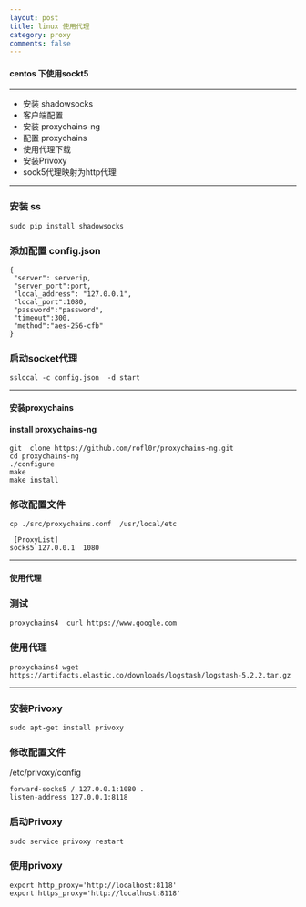 ```yaml
---
layout: post
title: linux 使用代理
category: proxy
comments: false
---
```



#### centos 下使用sockt5 
---
  * 安装 shadowsocks
  * 客户端配置
  * 安装 proxychains-ng
  * 配置 proxychains  
  * 使用代理下载
  * 安装Privoxy
  * sock5代理映射为http代理
  
---

### 安装 ss
```
sudo pip install shadowsocks
```
### 添加配置 config.json
    {
     "server": serverip,
     "server_port":port,
     "local_address": "127.0.0.1",
     "local_port":1080,
     "password":"password",
     "timeout":300,
     "method":"aes-256-cfb"
    }

### 启动socket代理
```
sslocal -c config.json  -d start
```
------------------------------------

#### 安装proxychains 

####  install proxychains-ng

```
git  clone https://github.com/rofl0r/proxychains-ng.git
cd proxychains-ng
./configure
make
make install
```

### 修改配置文件
```
cp ./src/proxychains.conf  /usr/local/etc
```
```
 [ProxyList]
socks5 127.0.0.1  1080
```
------------------------------------

#### 使用代理

### 测试
```
proxychains4  curl https://www.google.com
```
### 使用代理

```
proxychains4 wget https://artifacts.elastic.co/downloads/logstash/logstash-5.2.2.tar.gz
```

------------------------------------

### 安装Privoxy

```
sudo apt-get install privoxy
```

### 修改配置文件
/etc/privoxy/config  

```
forward-socks5 / 127.0.0.1:1080 .  
listen-address 127.0.0.1:8118
```

### 启动Privoxy
```
sudo service privoxy restart
```

### 使用privoxy
```
export http_proxy='http://localhost:8118'
export https_proxy='http://localhost:8118'
```
